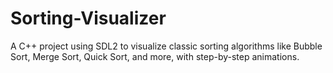 # Sorting-Visualizer
A C++ project using SDL2 to visualize classic sorting algorithms like Bubble Sort, Merge Sort, Quick Sort, and more, with step-by-step animations.
